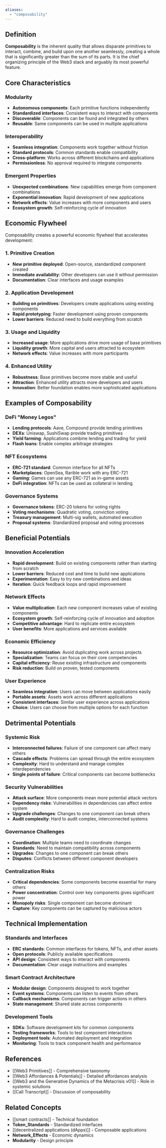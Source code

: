 ```yaml
---
aliases:
  - "composability"
---
```



## Definition

**Composability** is the inherent quality that allows disparate primitives to interact, combine, and build upon one another seamlessly, creating a whole that is significantly greater than the sum of its parts. It is the chief organizing principle of the Web3 stack and arguably its most powerful feature.

## Core Characteristics

### Modularity
- **Autonomous components**: Each primitive functions independently
- **Standardized interfaces**: Consistent ways to interact with components
- **Discoverable**: Components can be found and integrated by others
- **Reusable**: Same components can be used in multiple applications

### Interoperability
- **Seamless integration**: Components work together without friction
- **Standard protocols**: Common standards enable compatibility
- **Cross-platform**: Works across different blockchains and applications
- **Permissionless**: No approval required to integrate components

### Emergent Properties
- **Unexpected combinations**: New capabilities emerge from component combinations
- **Exponential innovation**: Rapid development of new applications
- **Network effects**: Value increases with more components and users
- **Ecosystem growth**: Self-reinforcing cycle of innovation

## Economic Flywheel

Composability creates a powerful economic flywheel that accelerates development:

### 1. Primitive Creation
- **New primitive deployed**: Open-source, standardized component created
- **Immediate availability**: Other developers can use it without permission
- **Documentation**: Clear interfaces and usage examples

### 2. Application Development
- **Building on primitives**: Developers create applications using existing components
- **Rapid prototyping**: Faster development using proven components
- **Lower barriers**: Reduced need to build everything from scratch

### 3. Usage and Liquidity
- **Increased usage**: More applications drive more usage of base primitives
- **Liquidity growth**: More capital and users attracted to ecosystem
- **Network effects**: Value increases with more participants

### 4. Enhanced Utility
- **Robustness**: Base primitives become more stable and useful
- **Attraction**: Enhanced utility attracts more developers and users
- **Innovation**: Better foundation enables more sophisticated applications

## Examples of Composability

### DeFi "Money Legos"
- **Lending protocols**: Aave, Compound provide lending primitives
- **DEXs**: Uniswap, SushiSwap provide trading primitives
- **Yield farming**: Applications combine lending and trading for yield
- **Flash loans**: Enable complex arbitrage strategies

### NFT Ecosystems
- **ERC-721 standard**: Common interface for all NFTs
- **Marketplaces**: OpenSea, Rarible work with any ERC-721
- **Gaming**: Games can use any ERC-721 as in-game assets
- **DeFi integration**: NFTs can be used as collateral in lending

### Governance Systems
- **Governance tokens**: ERC-20 tokens for voting rights
- **Voting mechanisms**: Quadratic voting, conviction voting
- **Treasury management**: Multi-sig wallets, automated execution
- **Proposal systems**: Standardized proposal and voting processes

## Beneficial Potentials

### Innovation Acceleration
- **Rapid development**: Build on existing components rather than starting from scratch
- **Lower barriers**: Reduced cost and time to build new applications
- **Experimentation**: Easy to try new combinations and ideas
- **Iteration**: Quick feedback loops and rapid improvement

### Network Effects
- **Value multiplication**: Each new component increases value of existing components
- **Ecosystem growth**: Self-reinforcing cycle of innovation and adoption
- **Competitive advantage**: Hard to replicate entire ecosystem
- **User benefits**: More applications and services available

### Economic Efficiency
- **Resource optimization**: Avoid duplicating work across projects
- **Specialization**: Teams can focus on their core competencies
- **Capital efficiency**: Reuse existing infrastructure and components
- **Risk reduction**: Build on proven, tested components

### User Experience
- **Seamless integration**: Users can move between applications easily
- **Portable assets**: Assets work across different applications
- **Consistent interfaces**: Similar user experience across applications
- **Choice**: Users can choose from multiple options for each function

## Detrimental Potentials

### Systemic Risk
- **Interconnected failures**: Failure of one component can affect many others
- **Cascade effects**: Problems can spread through the entire ecosystem
- **Complexity**: Hard to understand and manage complex interdependencies
- **Single points of failure**: Critical components can become bottlenecks

### Security Vulnerabilities
- **Attack surface**: More components mean more potential attack vectors
- **Dependency risks**: Vulnerabilities in dependencies can affect entire system
- **Upgrade challenges**: Changes to one component can break others
- **Audit complexity**: Hard to audit complex, interconnected systems

### Governance Challenges
- **Coordination**: Multiple teams need to coordinate changes
- **Standards**: Need to maintain compatibility across components
- **Upgrades**: Changes to one component can break others
- **Disputes**: Conflicts between different component developers

### Centralization Risks
- **Critical dependencies**: Some components become essential for many others
- **Power concentration**: Control over key components gives significant power
- **Monopoly risks**: Single component can become dominant
- **Capture**: Key components can be captured by malicious actors

## Technical Implementation

### Standards and Interfaces
- **ERC standards**: Common interfaces for tokens, NFTs, and other assets
- **Open protocols**: Publicly available specifications
- **API design**: Consistent ways to interact with components
- **Documentation**: Clear usage instructions and examples

### Smart Contract Architecture
- **Modular design**: Components designed to work together
- **Event systems**: Components can listen to events from others
- **Callback mechanisms**: Components can trigger actions in others
- **State management**: Shared state across components

### Development Tools
- **SDKs**: Software development kits for common components
- **Testing frameworks**: Tools to test component interactions
- **Deployment tools**: Automated deployment and integration
- **Monitoring**: Tools to track component health and performance

## References

- [[Web3 Primitives]] - Comprehensive taxonomy
- [[Web3 Affordances & Potentials]] - Detailed affordances analysis
- [[Web3 and the Generative Dynamics of the Metacrisis v01]] - Role in systemic solutions
- [[Call Transcript]] - Discussion of composability

## Related Concepts

- [[smart contracts]] - Technical foundation
- **Token_Standards** - Standardized interfaces
- [[decentralized applications (dApps)]] - Composable applications
- **Network_Effects** - Economic dynamics
- **Modularity** - Design principle
